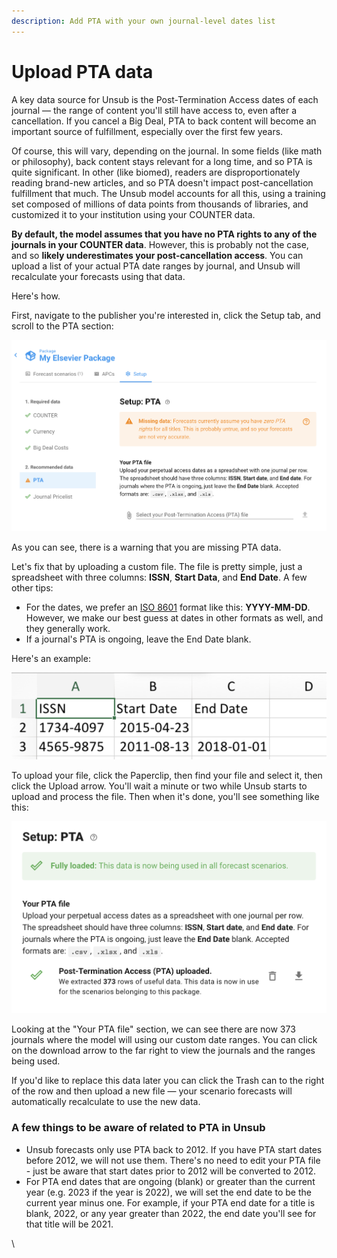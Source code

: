 ```yaml
---
description: Add PTA with your own journal-level dates list
---
```


# Upload PTA data

A key data source for Unsub is the Post-Termination Access dates of each journal — the range of content you'll still have access to, even after a cancellation. If you cancel a Big Deal, PTA to back content will become an important source of fulfillment, especially over the first few years.

Of course, this will vary, depending on the journal. In some fields (like math or philosophy), back content stays relevant for a long time, and so PTA is quite significant. In other (like biomed), readers are disproportionately reading brand-new articles, and so PTA doesn't impact post-cancellation fulfillment that much. The Unsub model accounts for all this, using a training set composed of millions of data points from thousands of libraries, and customized it to your institution using your COUNTER data.

**By default, the model assumes that you have no PTA rights to any of the journals in your COUNTER data**. However, this is probably not the case, and so **likely underestimates your post-cancellation access**. You can upload a list of your actual PTA date ranges by journal, and Unsub will recalculate your forecasts using that data.

Here's how.

First, navigate to the publisher you're interested in, click the Setup tab, and scroll to the PTA section:

![Setup PTA](../.gitbook/assets/setup-pta-with-left-hand-side.png)

As you can see, there is a warning that you are missing PTA data.

Let's fix that by uploading a custom file. The file is pretty simple, just a spreadsheet with three columns: **ISSN**, **Start Data**, and **End Date**. A few other tips:

* For the dates, we prefer an [ISO 8601](https://en.wikipedia.org/wiki/ISO\_8601) format like this: **YYYY-MM-DD**. However, we make our best guess at dates in other formats as well, and they generally work.
* If a journal's PTA is ongoing, leave the End Date blank.

Here's an example:

![Example PTA spreadsheet file](../.gitbook/assets/setup-pta-example-pta-file.png)

To upload your file, click the Paperclip, then find your file and select it, then click the Upload arrow. You'll wait a minute or two while Unsub starts to upload and process the file. Then when it's done, you'll see something like this:

![Successful PTA file upload](../.gitbook/assets/setup-pta-success.png)

Looking at the "Your PTA file" section, we can see there are now 373 journals where the model will using our custom date ranges. You can click on the download arrow to the far right to view the journals and the ranges being used.

If you'd like to replace this data later you can click the Trash can to the right of the row and then upload a new file — your scenario forecasts will automatically recalculate to use the new data.

### A few things to be aware of related to PTA in Unsub

* Unsub forecasts only use PTA back to 2012. If you have PTA start dates before 2012, we will not use them. There's no need to edit your PTA file - just be aware that start dates prior to 2012 will be converted to 2012.&#x20;
* For PTA end dates that are ongoing (blank) or greater than the current year (e.g. 2023 if the year is 2022), we will set the end date to be the current year minus one. For example, if your PTA end date for a title is blank, 2022, or any year greater than 2022, the end date you'll see for that title will be 2021.&#x20;

\
